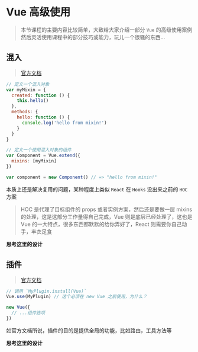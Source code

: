 # Vue 高级使用

> 本节课程的主要内容比较简单，大致给大家介绍一部分 `Vue` 的高级使用案例
> 然后灵活使用课程中的部分技巧或能力，玩儿一个很骚的东西...

## 混入

> [官方文档](https://cn.vuejs.org/v2/guide/mixins.html)

```js
// 定义一个混入对象
var myMixin = {
  created: function () {
    this.hello()
  },
  methods: {
    hello: function () {
      console.log('hello from mixin!')
    }
  }
}

// 定义一个使用混入对象的组件
var Component = Vue.extend({
  mixins: [myMixin]
})

var component = new Component() // => "hello from mixin!"
```

本质上还是解决复用的问题，某种程度上类似 `React` 在 `Hooks` 没出来之前的 `HOC` 方案

> HOC 是代理了目标组件的 props 或者实例方案，然后还是要做一层 mixins 的处理，这是这部分工作量得自己完成，Vue 则是底层已经处理了，这也是 Vue 的一大特点，很多东西都默默的给你弄好了，React 则需要你自己动手，丰衣足食

**思考这里的设计**

## 插件

> [官方文档](https://cn.vuejs.org/v2/guide/plugins.html)

```js
// 调用 `MyPlugin.install(Vue)`
Vue.use(MyPlugin) // 这个必须在 new Vue 之前使用，为什么？

new Vue({
  // ...组件选项
})
```

如官方文档所说，插件的目的是提供全局的功能，比如路由，工具方法等

**思考这里的设计**

